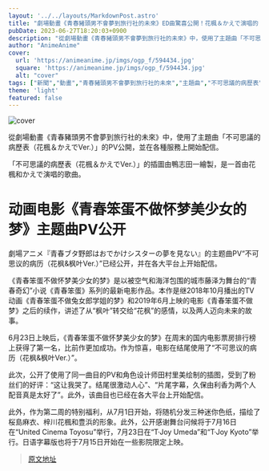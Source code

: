 ```yaml
---
layout: '../../layouts/MarkdownPost.astro'
title: "劇場動畫《青春豬頭男不會夢到旅行社的未來》ED曲驚喜公開！花楓＆かえで演唱的「不可思議的病歷表」"
pubDate: 2023-06-27T18:20:03+0900
description: "從劇場動畫《青春豬頭男不會夢到旅行社的未來》中，使用了主題曲「不可思議的病歷表（花楓＆かえでVer.）」的PV公開，並在各種服務上開始配信。"
author: "AnimeAnime"
cover:
  url: 'https://animeanime.jp/imgs/ogp_f/594434.jpg'
  square: 'https://animeanime.jp/imgs/ogp_f/594434.jpg'
  alt: "cover"
tags: ["新聞","動畫","青春豬頭男不會夢到旅行社的未來","主題曲","不可思議的病歷表","花楓","かえで"]
theme: 'light'
featured: false
---
```


![cover](https://animeanime.jp/imgs/ogp_f/594434.jpg)

從劇場動畫《青春豬頭男不會夢到旅行社的未來》中，使用了主題曲「不可思議的病歷表（花楓＆かえでVer.）」的PV公開，並在各種服務上開始配信。

「不可思議的病歷表（花楓＆かえでVer.）」的插圖由鴨志田一繪製，是一首由花楓和かえで演唱的歌曲。

# 动画电影《青春笨蛋不做怀梦美少女的梦》主题曲PV公开

劇場アニメ『青春ブタ野郎はおでかけシスターの夢を見ない』的主题曲PV“不可思议的病历（花枫&枫叶Ver.）”已经公开，并在各大平台上开始配信。

《青春笨蛋不做怀梦美少女的梦》是以被空气和海洋包围的城市藤泽为舞台的“青春奇幻”小说《青春笨蛋》系列的最新电影作品。本作是继2018年10月播出的TV动画《青春笨蛋不做兔女郎学姐的梦》和2019年6月上映的电影《青春笨蛋不做梦》之后的续作，讲述了从“枫叶”转交给“花枫”的感情，以及两人迈向未来的故事。

6月23日上映后，《青春笨蛋不做怀梦美少女的梦》在周末的国内电影票房排行榜上获得了第一名，比前作更加成功。作为惊喜，电影在结尾使用了“不可思议的病历（花枫&枫叶Ver.）”。

此次，公开了使用了同一曲目的PV和角色设计师田村里美绘制的插图，受到了粉丝们的好评：“这让我哭了。结尾很激动人心”、“片尾字幕，久保由利香为两个人配音真是太好了”。此外，该曲目也已经在各大平台上开始配信。

此外，作为第二周的特别福利，从7月1日开始，将随机分发三种迷你色纸，描绘了桜島麻衣、梓川花楓和豊浜的形象。此外，公开感谢舞台问候将于7月16日在“United Cinema Toyosu”举行，7月23日在“T·Joy Umeda”和“T·Joy Kyoto”举行。日语字幕版也将于7月15日开始在一些影院限定上映。

>[原文地址](https://animeanime.jp/article/2023/06/27/78201.html)  